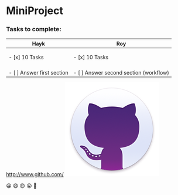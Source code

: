 # MiniProject

### Tasks to complete:

Hayk | Roy
-----------|----------
<p>- [x] 10 Tasks </p> |  <p>- [x] 10 Tasks </p>
	|
- [ ] Answer first section | - [ ] Answer second section (workflow)



http://www.github.com/ 
![GitHub Logo](/images/giticon.png)

:grinning: :smile: :heart_eyes: :stuck_out_tongue: :cowboy_hat_face: